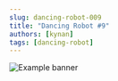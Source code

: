 ```yaml
---
slug: dancing-robot-009
title: "Dancing Robot #9"
authors: [kynan]
tags: [dancing-robot]
---
```


![Example banner](/img/stories/dancing-robot/009.PNG)
